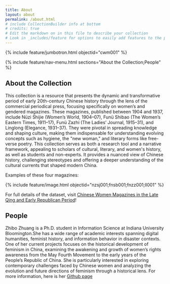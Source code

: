 ```yaml
---
title: About
layout: about
permalink: /about.html
# include CollectionBuilder info at bottom
# credits: true
# Edit the markdown on in this file to describe your collection
# Look in _includes/feature for options to easily add features to the page
---
```


{% include feature/jumbotron.html objectid="cwm001" %}

{% include feature/nav-menu.html sections="About the Collection;People" %}

## About the Collection

This collection is a resource that presents the dynamic and transformative period of early 20th-century Chinese history through the lens of the commercial periodical press, focusing specifically on women’s and gendered magazines. These magazines, published between 1904 and 1937, include Nüzi Shijie (Women’s World, 1904–07), Funü Shibao (The Women’s Eastern Times, 1911–17), Funü Zazhi (The Ladies’ Journal, 1915–31), and Linglong (Elegance, 1931–37). They were pivotal in spreading knowledge and shaping culture, making them indispensable for understanding evolving concepts such as hygiene, the "new woman," and literary forms like free-verse poetry. 
This collection serves as both a research tool and a narrative framework, appealing to scholars of cultural, literary, and women's history, as well as students and non-experts. It provides a nuanced view of Chinese history, challenging stereotypes and offering a deeper understanding of the cultural currents that shaped modern China.

Examples of these four magazines:

{% include feature/image.html objectid="nzsj001;fnsb001;fnzz001;ll001" %}

For full details of the dataset, visit [Chinese Women Magazines in the Late Qing and Early Republican Period](https://ecpo.cats.uni-heidelberg.de/frauenzeitschriften/index.php)!

## People
Zhibo Zhuang is a Ph.D. student in Information Science at Indiana University Bloomington.She has a wide range of academic interests spanning digital humanities, feminist history, and information behavior in disaster contexts.
One of her current projects focuses on the historical development of feminism in China, examining the awakening and growth of women’s rights awareness from the May Fourth Movement to the early years of the People’s Republic of China. She is particularly interested in exploring contemporary challenges faced by Chinese women and analyzing the evolution and future directions of feminism through a historical lens. 
For more information, here is her [Github page](https://github.com/zhizhuan)

